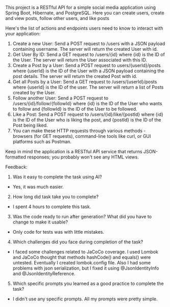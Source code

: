 This project is a RESTful API for a simple social media application using Spring Boot, Hibernate, and PostgreSQL. 
Here you can create users, create and view posts, follow other users, and like posts

Here's the list of actions and endpoints users need to know to interact with your application:

1. Create a new User:
Send a POST request to /users with a JSON payload containing username. The server will return the created User with id.
2. Get User By ID:
Send a GET request to /users/{id} where {id} is the ID of the User. The server will return the User associated with this ID.
3. Create a Post by a User:
Send a POST request to users/{userId}/posts where {userId} is the ID of the User with a JSON payload containing the post details. The server will return the created Post with id.
4. Get all Posts by a User:
Send a GET request to /users/{userId}/posts where {userId} is the ID of the user. The server will return a list of Posts created by the User.
5. Follow another User:
Send a POST request to /users/{id}/follow/{followId} where {id} is the ID of the User who wants to follow and {followId} is the ID of the User to be followed.
6. Like a Post:
Send a POST request to /users/{id}/like/{postId} where {id} is the ID of the User who is liking the post, and {postId} is the ID of the Post being liked.
7. You can make these HTTP requests through various methods - browsers (for GET requests), command-line tools like curl, or GUI platforms such as Postman.

Keep in mind the application is a RESTful API service that returns JSON-formatted responses; you probably won't see any HTML views.


Feedback:
1. Was it easy to complete the task using AI? 
 - Yes, it was much easier.
2. How long did task take you to complete? 
 - I spent 4 hours to complete this task.
3. Was the code ready to run after generation? What did you have to change to make it usable?
- Only code for tests was with little mistakes.
4. Which challenges did you face during completion of the task?
- I faced some challenges related to JaCoCo coverage. I used Lombok and JaCoCo thought that methods hashCode() and equals() were untested.
Eventually I created lombok.config file. Also I had some problems with json serialization, but I fixed it using @JsonIdentityInfo and @JsonIdentityReference.
5. Which specific prompts you learned as a good practice to complete the task?
- I didn't use any specific prompts. All my prompts were pretty simple.